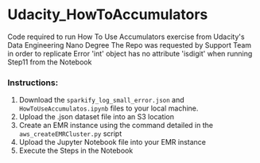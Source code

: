 # Udacity_HowToAccumulators

Code required to run How To Use Accumulators exercise from Udacity's Data Engineering Nano Degree
The Repo was requested by Support Team in order to replicate Error 'int' object has no attribute 'isdigit' when running Step11 from the Notebook

### Instructions: 
1. Download the `sparkify_log_small_error.json` and `HowToUseAccumulatos.ipynb` files to your local machine.
2. Upload the .json dataset file into an S3 location
3. Create an EMR instance using the command detailed in the `aws_createEMRCluster.py` script
5. Upload the Jupyter Notebook file into your EMR instance
6. Execute the Steps in the Notebook